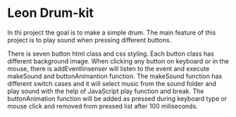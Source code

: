 # Leon Drum-kit

In thi project the goal is to make a simple drum. The main feature of this project is to play sound when pressing different buttons.

There is seven button html class and css styling. Each button class has different background image. When clicking any button on keyboard or in the mouse, there is addEventlinsenser will listen to the event and execute makeSound and buttonAnimantion function.  The makeSound function has different switch cases and it will select music from the sound folder and play sound with the help of JavaScript play function and break. The buttonAnimation function will be added as pressed during keyboard type or mouse click and removed from pressed list after 100 miliseconds.   